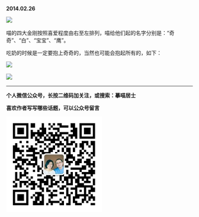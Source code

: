 **2014.02.26**

![](http://upload-images.jianshu.io/upload_images/51001-ca5680f2eb1c0891.jpg?imageMogr2/auto-orient/strip%7CimageView2/2/w/1240)

喵的四大金刚按照喜爱程度由右至左排列，喵给他们起的名字分别是：“奇奇”、“白”、“宝宝”、“鹰”。

吃奶的时候是一定要抱上奇奇的，当然也可能会抱起所有的，如下：

![](http://upload-images.jianshu.io/upload_images/51001-3b7b24cab68c015b.jpg?imageMogr2/auto-orient/strip%7CimageView2/2/w/1240)

![](http://upload-images.jianshu.io/upload_images/51001-9501aed439e5ed0d.jpg?imageMogr2/auto-orient/strip%7CimageView2/2/w/1240)

***


**个人微信公众号，长按二维码加关注，或搜索：摹喵居士**

**喜欢作者写写哪些话题，可以公众号留言**

![](https://github.com/jiluofu/jiluofu.github.com/raw/master/momiaojushi/static/qrcode.jpg)